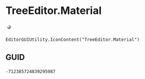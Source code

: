 # TreeEditor.Material
![](/img/TreeEditor.Material.png)

``` CSharp
EditorGUIUtility.IconContent("TreeEditor.Material")
```
## GUID
```
-712385724839295987
```

